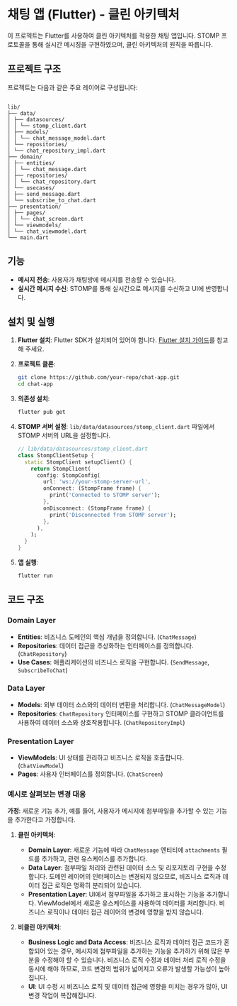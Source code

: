 # 채팅 앱 (Flutter) - 클린 아키텍처

이 프로젝트는 Flutter를 사용하여 클린 아키텍처를 적용한 채팅 앱입니다. STOMP 프로토콜을 통해 실시간 메시징을 구현하였으며, 클린 아키텍처의 원칙을 따릅니다.

## 프로젝트 구조

프로젝트는 다음과 같은 주요 레이어로 구성됩니다:

```

lib/
├── data/
│ ├── datasources/
│ │ └── stomp_client.dart
│ ├── models/
│ │ └── chat_message_model.dart
│ └── repositories/
│ └── chat_repository_impl.dart
├── domain/
│ ├── entities/
│ │ └── chat_message.dart
│ ├── repositories/
│ │ └── chat_repository.dart
│ └── usecases/
│ ├── send_message.dart
│ └── subscribe_to_chat.dart
├── presentation/
│ ├── pages/
│ │ └── chat_screen.dart
│ └── viewmodels/
│ └── chat_viewmodel.dart
└── main.dart

```

## 기능

- **메시지 전송**: 사용자가 채팅방에 메시지를 전송할 수 있습니다.
- **실시간 메시지 수신**: STOMP를 통해 실시간으로 메시지를 수신하고 UI에 반영합니다.

## 설치 및 실행

1. **Flutter 설치**: Flutter SDK가 설치되어 있어야 합니다. [Flutter 설치 가이드](https://flutter.dev/docs/get-started/install)를 참고해 주세요.

2. **프로젝트 클론**:

   ```sh
   git clone https://github.com/your-repo/chat-app.git
   cd chat-app
   ```

3. **의존성 설치**:

   ```sh
   flutter pub get
   ```

4. **STOMP 서버 설정**: `lib/data/datasources/stomp_client.dart` 파일에서 STOMP 서버의 URL을 설정합니다.

   ```dart
   // lib/data/datasources/stomp_client.dart
   class StompClientSetup {
     static StompClient setupClient() {
       return StompClient(
         config: StompConfig(
           url: 'ws://your-stomp-server-url',
           onConnect: (StompFrame frame) {
             print('Connected to STOMP server');
           },
           onDisconnect: (StompFrame frame) {
             print('Disconnected from STOMP server');
           },
         ),
       );
     }
   }
   ```

5. **앱 실행**:

   ```sh
   flutter run
   ```

## 코드 구조

### Domain Layer

- **Entities**: 비즈니스 도메인의 핵심 개념을 정의합니다. (`ChatMessage`)
- **Repositories**: 데이터 접근을 추상화하는 인터페이스를 정의합니다. (`ChatRepository`)
- **Use Cases**: 애플리케이션의 비즈니스 로직을 구현합니다. (`SendMessage`, `SubscribeToChat`)

### Data Layer

- **Models**: 외부 데이터 소스와의 데이터 변환을 처리합니다. (`ChatMessageModel`)
- **Repositories**: `ChatRepository` 인터페이스를 구현하고 STOMP 클라이언트를 사용하여 데이터 소스와 상호작용합니다. (`ChatRepositoryImpl`)

### Presentation Layer

- **ViewModels**: UI 상태를 관리하고 비즈니스 로직을 호출합니다. (`ChatViewModel`)
- **Pages**: 사용자 인터페이스를 정의합니다. (`ChatScreen`)

### 예시로 살펴보는 변경 대응

**가정**: 새로운 기능 추가, 예를 들어, 사용자가 메시지에 첨부파일을 추가할 수 있는 기능을 추가한다고 가정합니다.

1. **클린 아키텍처**:

   - **Domain Layer**: 새로운 기능에 따라 `ChatMessage` 엔티티에 `attachments` 필드를 추가하고, 관련 유스케이스를 추가합니다.
   - **Data Layer**: 첨부파일 처리와 관련된 데이터 소스 및 리포지토리 구현을 수정합니다. 도메인 레이어의 인터페이스는 변경되지 않으므로, 비즈니스 로직과 데이터 접근 로직은 명확히 분리되어 있습니다.
   - **Presentation Layer**: UI에서 첨부파일을 추가하고 표시하는 기능을 추가합니다. ViewModel에서 새로운 유스케이스를 사용하여 데이터를 처리합니다. 비즈니스 로직이나 데이터 접근 레이어의 변경에 영향을 받지 않습니다.

2. **비클린 아키텍처**:
   - **Business Logic and Data Access**: 비즈니스 로직과 데이터 접근 코드가 혼합되어 있는 경우, 메시지에 첨부파일을 추가하는 기능을 추가하기 위해 많은 부분을 수정해야 할 수 있습니다. 비즈니스 로직 수정과 데이터 처리 로직 수정을 동시에 해야 하므로, 코드 변경의 범위가 넓어지고 오류가 발생할 가능성이 높아집니다.
   - **UI**: UI 수정 시 비즈니스 로직 및 데이터 접근에 영향을 미치는 경우가 많아, UI 변경 작업이 복잡해집니다.
